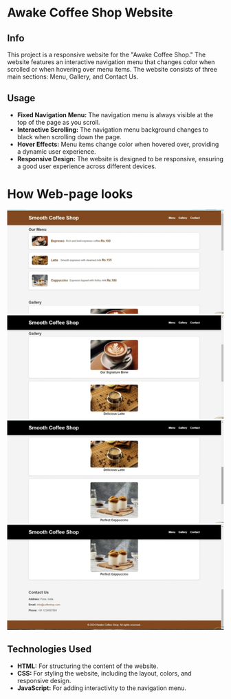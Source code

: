 # Awake Coffee Shop Website
## Info
This project is a responsive website for the "Awake Coffee Shop." The website features an interactive navigation menu that changes color when scrolled or when hovering over menu items. The website consists of three main sections: Menu, Gallery, and Contact Us.

## Usage
- **Fixed Navigation Menu:** The navigation menu is always visible at the top of the page as you scroll.
- **Interactive Scrolling:** The navigation menu background changes to black when scrolling down the page.
- **Hover Effects:** Menu items change color when hovered over, providing a dynamic user experience.
- **Responsive Design:** The website is designed to be responsive, ensuring a good user experience across different devices.

# How Web-page looks
![image1](look/1.jpeg)
![image2](look/2.jpeg)
![image3](look/3.jpeg)
![image4](look/4.jpeg)

  
## Technologies Used
- **HTML:** For structuring the content of the website.
- **CSS:** For styling the website, including the layout, colors, and responsive design.
- **JavaScript:** For adding interactivity to the navigation menu.
